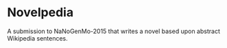 # Novelpedia
A submission to NaNoGenMo-2015 that writes a novel based upon abstract Wikipedia sentences.
